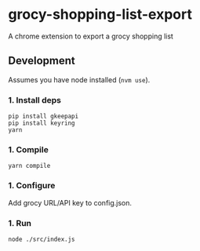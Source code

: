 # grocy-shopping-list-export
A chrome extension to export a grocy shopping list

## Development

Assumes you have node installed (`nvm use`).

### 1. Install deps

```
pip install gkeepapi
pip install keyring
yarn
```

### 1. Compile

```
yarn compile
```

### 1. Configure

Add grocy URL/API key to config.json.

### 1. Run

```
node ./src/index.js
```
